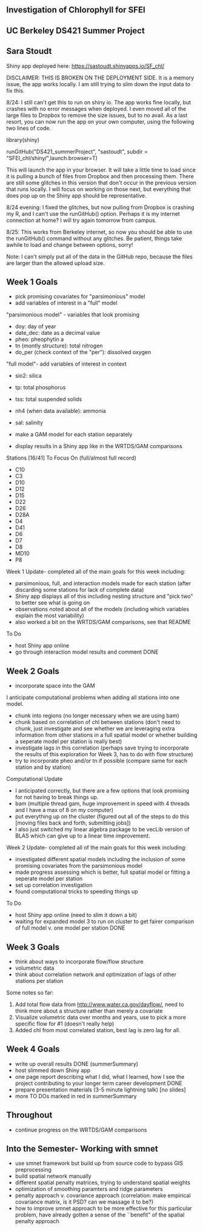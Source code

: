 ## Investigation of Chlorophyll for SFEI

## UC Berkeley DS421 Summer Project

## Sara Stoudt 

Shiny app deployed here: https://sastoudt.shinyapps.io/SF_chl/ 

DISCLAIMER: THIS IS BROKEN ON THE DEPLOYMENT SIDE. It is a memory issue, the app works locally. I am still trying to slim down the input data to fix this.

8/24: I still can't get this to run on shiny io. The app works fine locally, but crashes with no error messages when deployed. I even moved all of the large files to Dropbox to remove the size issues, but to no avail. As a last resort, you can now run the app on your own computer, using the following two lines of code. 

library(shiny)

runGitHub("DS421_summerProject", "sastoudt", subdir = "SFEI_chl/shiny/",launch.browser=T)

This will launch the app in your browser. It will take a little time to load since it is pulling a bunch of files from Dropbox and then processing them. There are still some glitches in this version that don't occur in the previous version that runs locally. I will focus on working on those next, but everything that does pop up on the Shiny app should be representative.

8/24 evening: I fixed the glitches, but now pulling from Dropbox is crashing my R, and I can't use the runGitHub() option. Perhaps it is my internet connection at home? I will try again tomorrow from campus.

8/25: This works from Berkeley internet, so now you should be able to use the runGitHub() command without any glitches. Be patient, things take awhile to load and change between options, sorry!

Note: I can't simply put all of the data in the GitHub repo, because the files are larger than the allowed upload size.

## Week 1 Goals

- pick promising covariates for "parsimonious" model
- add variables of interest in a "full" model

"parsimonious model" - variables that look promising

- doy: day of year
- date_dec: date as a decimal value
- pheo: pheophytin a
- tn (montly structure): total nitrogen
- do_per (check context of the "per"): dissolved oxygen

"full model"- add variables of interest in context

- sio2: silica
- tp: total phosphorus
- tss: total suspended solids
- nh4 (when data available): ammonia 
- sal: salinity

- make a GAM model for each station separately
- display results in a Shiny app like in the WRTDS/GAM comparisons

Stations [16/41] To Focus On (full/almost full record)

- C10
- C3
- D10
- D12
- D15
- D22
- D26
- D28A
- D4
- D41
- D6
- D7
- D8
- MD10
- P8
 
Week 1 Update- completed all of the main goals for this week including:

- parsimonious, full, and interaction models made for each station (after discarding some stations for lack of complete data)
- Shiny app displays all of this including nesting structure and "pick two" to better see what is going on
- observations noted about all of the models (including which variables explain the most variability)
- also worked a bit on the WRTDS/GAM comparisons, see that README

To Do

- host Shiny app online
- go through interaction model results and comment DONE

## Week 2 Goals

- incorporate space into the GAM

I anticipate computational problems when adding all stations into one model.

- chunk into regions (no longer necessary when we are using bam)
- chunk based on correlation of chl between stations (don't need to chunk, just investigate and see whether we are leveraging extra information from other stations in a full spatial model or whether building a seperate model per station is really best)
- investigate lags in this correlation (perhaps save trying to incorporate the results of this exploration for Week 3, has to do with flow structure)
- try to incorporate pheo and/or tn if possible (compare same for each station and by station)

Computational Update
- I anticipated correctly, but there are a few options that look promising for not having to break things up.
- bam (multiple thread gam, huge improvement in speed with 4 threads and I have a max of 8 on my computer)
- put everything up on the cluster (figured out all of the steps to do this [moving files back and forth, submitting jobs])
- I also just switched my linear algebra package to be vecLib version of BLAS which can give up to a linear time improvement.

Week 2 Update- completed all of the main goals for this week including:

- investigated different spatial models including the inclusion of some promising covariates from the parsimonious model
- made progress assessing which is better, full spatial model or fitting a seperate model per station
- set up correlation investigation
- found computational tricks to speeding things up

To Do

- host Shiny app online (need to slim it down a bit)
- waiting for expanded model 3 to run on cluster to get fairer comparison of full model v. one model per station DONE


## Week 3 Goals

- think about ways to incorporate flow/flow structure
- volumetric data
- think about correlation network and optimization of lags of other stations per station

Some notes so far:
1. Add total flow data from http://www.water.ca.gov/dayflow/, need to think more about a structure rather than merely a covariate
2. Visualize volumetric data over months and years, use to pick a more specific flow for #1 (doesn't really help)
3. Added chl from most correlated station, best lag is zero lag for all.

## Week 4 Goals

- write up overall results DONE (summerSummary)
- host slimmed down Shiny app
- one page report describing what I did, what I learned, how I see the project contributing to your longer term career development DONE
- prepare presentation materials (3-5 minute lightning talk) [no slides]
- more TO DOs marked in red in summerSummary

## Throughout

- continue progress on the WRTDS/GAM comparisons

## Into the Semester- Working with smnet

- use smnet framework but build up from source code to bypass GIS preprocessing
- build spatial network manually
- different spatial penalty matrices, trying to understand spatial weights
- optimization of smoothing paramters and ridge parameters
- penalty approach v. covariance approach (correlation: make empirical covariance matrix, is it PSD? can we massage it to be?)
- how to improve smnet approach to be more effective for this particular problem, have already gotten a sense of the ``benefit" of the spatial penalty approach


